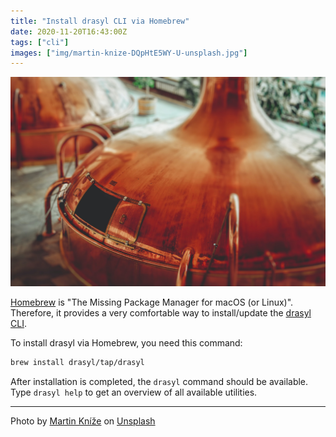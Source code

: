 ```yaml
---
title: "Install drasyl CLI via Homebrew"
date: 2020-11-20T16:43:00Z
tags: ["cli"]
images: ["img/martin-knize-DQpHtE5WY-U-unsplash.jpg"]
---
```


![Copper alcohol distillery](/img/martin-knize-DQpHtE5WY-U-unsplash.jpg)

[Homebrew](https://brew.sh/) is "The Missing Package Manager for macOS (or Linux)".
Therefore, it provides a very comfortable way to install/update the [drasyl CLI](https://docs.drasyl.org/cli/).

<!--more-->

To install drasyl via Homebrew, you need this command:
```bash
brew install drasyl/tap/drasyl
```

After installation is completed, the `drasyl` command should be available.
Type `drasyl help` to get an overview of all available utilities.

---

Photo by [Martin Kníže](https://unsplash.com/@martz90) on [Unsplash](https://unsplash.com/)
